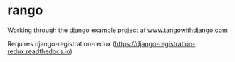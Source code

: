 # rango

Working through the django example project at www.tangowithdjango.com

Requires django-registration-redux (https://django-registration-redux.readthedocs.io)